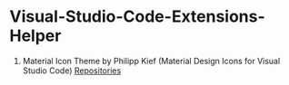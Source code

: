 # Visual-Studio-Code-Extensions-Helper
1.  Material Icon Theme by Philipp Kief (Material Design Icons for Visual Studio Code) [Repositories](https://github.com/liuchong/awesome-roadmaps)


